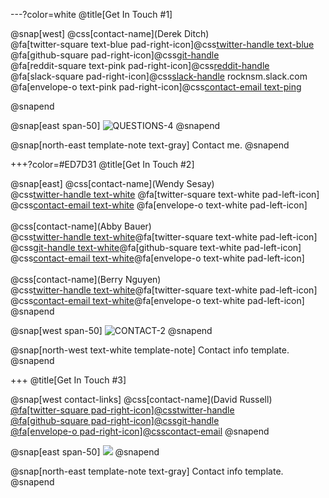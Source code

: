 ---?color=white
@title[Get In Touch #1]

@snap[west]
@css[contact-name](Derek Ditch)<br>
@fa[twitter-square text-blue pad-right-icon]@css[twitter-handle text-blue](@dcode)<br>
@fa[github-square pad-right-icon]@css[git-handle](dcode)<br>
@fa[reddit-square text-pink pad-right-icon]@css[reddit-handle](dcode)<br>
@fa[slack-square pad-right-icon]@css[slack-handle](@dcode) rocknsm.slack.com <br>
@fa[envelope-o text-pink pad-right-icon]@css[contact-email text-ping](derek@rocknsm.io)

@snapend

@snap[east span-50]
![QUESTIONS-4](template/img/questions-4.png)
@snapend

@snap[north-east template-note text-gray]
Contact me.
@snapend


+++?color=#ED7D31
@title[Get In Touch #2]

@snap[east]
@css[contact-name](Wendy Sesay)<br>
@css[twitter-handle text-white](@wendy)
@fa[twitter-square text-white pad-left-icon]<br>
@css[contact-email text-white](wendy@gmail.com)
@fa[envelope-o text-white pad-left-icon]<br>
<br>
@css[contact-name](Abby Bauer)<br>
@css[twitter-handle text-white](@abbycode)@fa[twitter-square text-white pad-left-icon]<br>
@css[git-handle text-white](abbycode)@fa[github-square text-white pad-left-icon]<br>
@css[contact-email text-white](abcode@hotmail.com)@fa[envelope-o text-white pad-left-icon]<br>
<br>
@css[contact-name](Berry Nguyen)<br>
@css[twitter-handle text-white](@BerryNgu)@fa[twitter-square text-white pad-left-icon]<br>
@css[contact-email text-white](B.Nguyen@gmail.com)@fa[envelope-o text-white pad-left-icon]<br>
@snapend

@snap[west span-50]
![CONTACT-2](template/img/contact-2.png)
@snapend

@snap[north-west text-white template-note]
Contact info template.
@snapend


+++
@title[Get In Touch #3]

@snap[west contact-links]
@css[contact-name](David Russell)<br>
<a href="https://twitter.com/gitpitch">
@fa[twitter-square pad-right-icon]@css[twitter-handle](@gitpitch)
</a><br>
<a href="https://github.com/gitpitch/gitpitch">
@fa[github-square pad-right-icon]@css[git-handle](gitpitch)
</a><br>
<a href="mailto: david@gitpitch.com">
@fa[envelope-o pad-right-icon]@css[contact-email](david@gitpitch.com)
</a>
@snapend

@snap[east span-50]
![](template/img/contact-1.png)
@snapend

@snap[north-east template-note text-gray]
Contact info template.
@snapend
